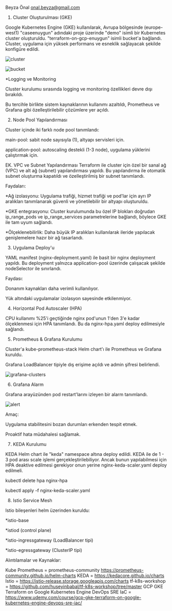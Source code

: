 Beyza Önal
onal.beyza@gmail.com

1. Cluster Oluşturulması (GKE)

Google Kubernetes Engine (GKE) kullanılarak, Avrupa bölgesinde (europe-west1) "caseenuygun" adındaki proje üzerinde "demo" isimli bir Kubernetes cluster oluşturuldu. "terraform-on-gcp-enuygun" isimli bucket'a bağlandı. Cluster, uygulama için yüksek performans ve esneklik sağlayacak şekilde konfigüre edildi.

![cluster](https://github.com/user-attachments/assets/9e91abb6-ff51-442e-a935-1c0ff4e50d54)

![bucket](https://github.com/user-attachments/assets/0081c747-e4dc-4c16-a25b-75d35d346790)


*Logging ve Monitoring

Cluster kurulumu sırasında logging ve monitoring özellikleri devre dışı bırakıldı.

Bu tercihle birlikte sistem kaynaklarının kullanımı azaltıldı, Prometheus ve Grafana gibi özelleştirilebilir çözümlere yer açıldı.

2. Node Pool Yapılandırması

Cluster içinde iki farklı node pool tanımlandı:

main-pool: sabit node sayısıyla (1), altyapı servisleri için.

application-pool: autoscaling destekli (1-3 node), uygulama yüklerini çalıştırmak için.

EK. VPC ve Subnet Yapılandırması
Terraform ile cluster için özel bir sanal ağ (VPC) ve alt ağ (subnet) yapılandırması yapıldı.
Bu yapılandırma ile otomatik subnet oluşturma kapatıldı ve özelleştirilmiş bir subnet tanımlandı.

Faydaları:

*Ağ izolasyonu: Uygulama trafiği, hizmet trafiği ve pod'lar için ayrı IP aralıkları tanımlanarak güvenli ve yönetilebilir bir altyapı oluşturuldu.

*GKE entegrasyonu: Cluster kurulumunda bu özel IP blokları doğrudan ip_range_pods ve ip_range_services parametrelerine bağlandı, böylece GKE ile tam uyum sağlandı.

*Ölçeklenebilirlik: Daha büyük IP aralıkları kullanılarak ileride yapılacak genişlemelere hazır bir ağ tasarlandı.

3. Uygulama Deploy'u

YAML manifest (nginx-deployment.yaml) ile basit bir nginx deployment yapıldı. Bu deployment yalnızca application-pool üzerinde çalışacak şekilde nodeSelector ile sınırlandı.

Faydası:

Donanım kaynakları daha verimli kullanılıyor.

Yük altındaki uygulamalar izolasyon sayesinde etkilenmiyor.

4. Horizontal Pod Autoscaler (HPA)

CPU kullanımı %25'i geçtiğinde nginx pod'unun 1'den 3'e kadar ölçeklenmesi için HPA tanımlandı. Bu da nginx-hpa.yaml deploy edilmesiyle sağlandı.

5. Prometheus & Grafana Kurulumu

Cluster'a kube-prometheus-stack Helm chart'ı ile Prometheus ve Grafana kuruldu.

Grafana LoadBalancer tipiyle dış erişime açıldı ve admin şifresi belirlendi.

![grafana-clusters](https://github.com/user-attachments/assets/1c1ccfc6-1ea3-4200-a7a4-523a6b7788bc)


6. Grafana Alarm

Grafana arayüzünden pod restart'larını izleyen bir alarm tanımlandı.

![alert](https://github.com/user-attachments/assets/7a46bedb-1fe1-4961-9ef5-2d61cb404ded)

Amaç:

Uygulama stabilitesini bozan durumları erkenden tespit etmek.

Proaktif hata müdahalesi sağlamak.

7. KEDA Kurulumu

KEDA Helm chart ile "keda" namespace altına deploy edildi.
KEDA ile de 1 - 3 pod arası scale işlemi gerçekleştirilebiliyor. Ancak bunun yapılabilmesi için HPA deaktive edilmesi gerekiyor onun yerine nginx-keda-scaler.yaml deploy edilmeli.

kubectl delete hpa nginx-hpa

kubectl apply -f nginx-keda-scaler.yaml

8. Istio Service Mesh

Istio bileşenleri helm üzerinden kuruldu:

*istio-base

*istiod (control plane)

*istio-ingressgateway (LoadBalancer tipi)

*istio-egressgateway (ClusterIP tipi)

Alıntılamalar ve Kaynaklar:

Kube Prometheus = prometheus-community https://prometheus-community.github.io/helm-charts
KEDA = https://kedacore.github.io/charts
Istio = https://istio-release.storage.googleapis.com/charts
tf-k8s-workshop = https://github.com/huseyinbabal/tf-k8s-workshop/tree/master
GCP GKE Terraform on Google Kubernetes Engine DevOps SRE IaC = https://www.udemy.com/course/gcp-gke-terraform-on-google-kubernetes-engine-devops-sre-iac/
